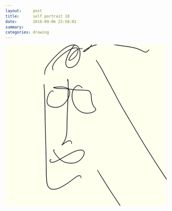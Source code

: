 ```yaml
---
layout:     post
title:      self portrait 18
date:       2016-09-06 23:58:02
summary:    
categories: drawing
---
```

![self portrait 18](/images/diary/self-portrait-18.png "occasionally diligent")
